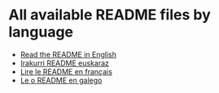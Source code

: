 # All available README files by language

- [Read the README in English](README.md)
- [Irakurri README euskaraz](README_eu.md)
- [Lire le README en français](README_fr.md)
- [Le o README en galego](README_gl.md)
